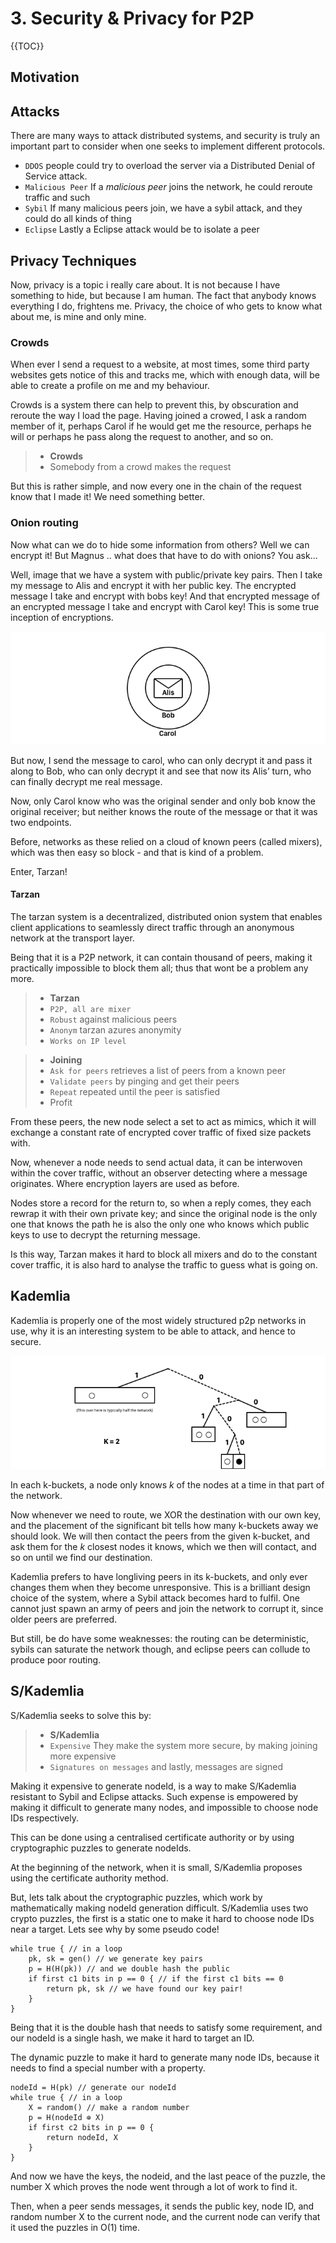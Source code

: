 # 3. Security & Privacy for P2P

{{TOC}}

## Motivation
## Attacks
There are many ways to attack distributed systems, and security is truly an important part to consider when one seeks to implement different protocols.

* `DDOS` people could try to overload the server via a Distributed Denial of Service attack.
* `Malicious Peer` If a _malicious peer_ joins the network, he could reroute traffic and such
* `Sybil` If many malicious peers join, we have a sybil attack, and they could do all kinds of thing
* `Eclipse` Lastly a Eclipse attack would be to isolate a peer 

## Privacy Techniques

Now, privacy is a topic i really care about. It is not because I have something to hide, but because I am human. The fact that anybody knows everything I do, frightens me. Privacy, the choice of who gets to know what about me, is mine and only mine.

### Crowds

When ever I send a request to a website, at most times, some third party websites gets notice of this and tracks me, which with enough data, will be able to create a profile on me and my behaviour.

Crowds is a system there can help to prevent this, by obscuration and reroute the way I load the page. Having joined a crowed, I ask a random member of it, perhaps Carol if he would get me the resource, perhaps he will or perhaps he pass along the request to another, and so on.

> * **Crowds**
> * Somebody from a crowd makes the request

But this is rather simple, and now every one in the chain of the request know that I made it! We need something better.

### Onion routing

Now what can we do to hide some information from others? Well we can encrypt it! But Magnus .. what does that have to do with onions? You ask...

Well, image that we have a system with public/private key pairs. Then I take my message to Alis and encrypt it with her public key. The encrypted message I take and encrypt with bobs key! And that encrypted message of an encrypted message I take and encrypt with Carol key! This is some true inception of encryptions.

![](onion.png)

But now, I send the message to carol, who can only decrypt it and pass it along to Bob, who can only decrypt it and see that now its Alis’ turn, who can finally decrypt me real message.

Now, only Carol know who was the original sender and only bob know the original receiver; but neither knows the route of the message or that it was two endpoints.

Before, networks as these relied on a cloud of known peers (called mixers), which was then easy so block - and that is kind of a problem.

Enter, Tarzan!

#### Tarzan

The tarzan system is a decentralized, distributed onion system that enables client applications to seamlessly direct traffic through an anonymous network at the transport layer. 

Being that it is a P2P network, it can contain thousand of peers, making it practically impossible to block them all; thus that wont be a problem any more.

> * **Tarzan**
> * `P2P, all are mixer`
> * `Robust` against malicious peers
> * `Anonym` tarzan azures anonymity
> * `Works on IP level`

> * **Joining**
> * `Ask for peers` retrieves a list of peers from a known peer
> * `Validate peers` by pinging and get their peers
> * `Repeat` repeated until the peer is satisfied 
> * Profit

From these peers, the new node select a set to act as mimics, which it will exchange a constant rate of encrypted cover traffic of fixed size packets with.

Now, whenever a node needs to send actual data, it can be interwoven within the cover traffic, without an observer detecting where a message originates. Where encryption layers are used as before.

Nodes store a record for the return to, so when a reply comes, they each rewrap it with their own private key; and since the original node is the only one that knows the path he is also the only one who knows which public keys to use to decrypt the returning message.

Is this way, Tarzan makes it hard to block all mixers and do to the constant cover traffic, it is also hard to analyse the traffic to guess what is going on.

## Kademlia

Kademlia is properly one of the most widely structured p2p networks in use, why it is an interesting system to be able to attack, and hence to secure.

![](k2bucket.png)

In each k-buckets, a node only knows _k_ of the nodes at a time in that part of the network.

Now whenever we need to route, we XOR the destination with our own key, and the placement of the significant bit tells how many k-buckets away we should look. We will then contact the peers from the given k-bucket, and ask them for the _k_ closest nodes it knows, which we then will contact, and so on until we find our destination.  

Kademlia prefers to have longliving peers in its k-buckets, and only ever changes them when they become unresponsive. This is a brilliant design choice of the system, where a Sybil attack becomes hard to fulfil. One cannot just spawn an army of peers and join the network to corrupt it, since older peers are preferred.

But still, be do have some weaknesses: the routing can be deterministic, sybils can saturate the network though, and eclipse peers can collude to produce poor routing.

## S/Kademlia

S/Kademlia seeks to solve this by:

> * **S/Kademlia**
> * `Expensive` They make the system more secure, by making joining more expensive
> * `Signatures on messages` and lastly, messages are signed

Making it expensive to generate nodeId, is a way to make S/Kademlia resistant to Sybil and Eclipse attacks. Such expense is empowered by making it difficult to generate many nodes, and impossible to choose node IDs respectively.

This can be done using a centralised certificate authority or by using cryptographic puzzles to generate nodeIds. 

At the beginning of the network, when it is small, S/Kademlia proposes using the certificate authority method.

But, lets talk about the cryptographic puzzles, which work by mathematically making nodeId generation difficult. 
S/Kademlia uses two crypto puzzles, the first is a static one to make it hard to choose node IDs near a target.
Lets see why by some pseudo code!

```
while true { // in a loop
	pk, sk = gen() // we generate key pairs
	p = H(H(pk)) // and we double hash the public
	if first c1 bits in p == 0 { // if the first c1 bits == 0
		return pk, sk // we have found our key pair!
	}
}
```

Being that it is the double hash that needs to satisfy some requirement, and our nodeId is a single hash, we make it hard to target an ID.

The dynamic puzzle to make it hard to generate many node IDs, because it needs to find a special number with a property. 

```
nodeId = H(pk) // generate our nodeId
while true { // in a loop
	X = random() // make a random number
	p = H(nodeId ⊕ X) 
	if first c2 bits in p == 0 {
		return nodeId, X
	}
}
```

And now we have the keys, the nodeid, and the last peace of the puzzle, the number X which proves the node went through a lot of work to find it.

Then, when a peer sends messages, it sends the public key, node ID, and random number X to the current node, and the current node can verify that it used the puzzles in O(1) time.




